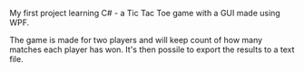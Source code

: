 My first project learning C# - a Tic Tac Toe game with a GUI made using WPF.

The game is made for two players and will keep count of how many matches each player has won. It's then possile to export the results to a text file.
